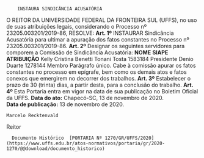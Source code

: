         INSTAURA SINDICÂNCIA ACUSATÓRIA  

 O REITOR DA UNIVERSIDADE FEDERAL DA FRONTEIRA SUL (UFFS), no uso de suas atribuições legais, considerando o Processo nº 23205.003201/2019-86, RESOLVE:   **Art. 1º**  INSTAURAR Sindicância Acusatória para ultimar a apuração dos fatos constantes no Processo nº 23205.003201/2019-86.   **Art. 2º**  Designar os seguintes servidores para comporem a Comissão de Sindicância Acusatória:     **NOME**    **SIAPE**    **ATRIBUIÇÃO**      Kelly Cristina Benetti Tonani Tosta   1583184   Presidente     Denio Duarte   1278144   Membro     Parágrafo único. Cabe à comissão apurar os fatos constantes no processo em epígrafe, bem como os demais atos e fatos conexos que emergirem no decorrer dos trabalhos.   **Art. 3º**  Estabelecer o prazo de 30 (trinta) dias, a partir desta, para a conclusão do trabalho.   **Art. 4º**  Esta Portaria entra em vigor na data de sua publicação no Boletim Oficial da UFFS.        **Data do ato:** Chapecó-SC, 13 de novembro de 2020.   
 **Data de publicação:**  13 de novembro de 2020. 

    Marcelo Recktenvald   
 Reitor 

      Documento Histórico  [PORTARIA Nº 1270/GR/UFFS/2020](https://www.uffs.edu.br/atos-normativos/portaria/gr/2020-1270/@@download/documento_historico)     
      